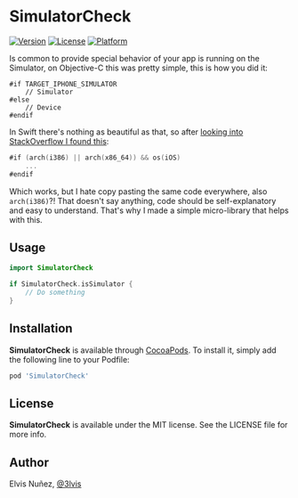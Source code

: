 # SimulatorCheck

[![Version](https://img.shields.io/cocoapods/v/SimulatorCheck.svg?style=flat)](http://cocoadocs.org/docsets/SimulatorCheck)
[![License](https://img.shields.io/cocoapods/l/SimulatorCheck.svg?style=flat)](http://cocoadocs.org/docsets/SimulatorCheck)
[![Platform](https://img.shields.io/cocoapods/p/SimulatorCheck.svg?style=flat)](http://cocoadocs.org/docsets/SimulatorCheck)

Is common to provide special behavior of your app is running on the Simulator, on Objective-C this was pretty simple, this is how you did it:

```objc
#if TARGET_IPHONE_SIMULATOR
    // Simulator
#else
    // Device
#endif
```

In Swift there's nothing as beautiful as that, so after [looking into StackOverflow I found this](http://stackoverflow.com/questions/24869481/detect-if-app-is-being-built-for-device-or-simulator-in-swift):

```swift
#if (arch(i386) || arch(x86_64)) && os(iOS)
    ...
#endif
```

Which works, but I hate copy pasting the same code everywhere, also `arch(i386)`?! That doesn't say anything, code should be self-explanatory and easy to understand. That's why I made a simple micro-library that helps with this.

## Usage

```swift
import SimulatorCheck

if SimulatorCheck.isSimulator {
    // Do something
}
```

## Installation

**SimulatorCheck** is available through [CocoaPods](http://cocoapods.org). To install
it, simply add the following line to your Podfile:

```ruby
pod 'SimulatorCheck'
```

## License

**SimulatorCheck** is available under the MIT license. See the LICENSE file for more info.

## Author

Elvis Nuñez, [@3lvis](https://twitter.com/3lvis)
